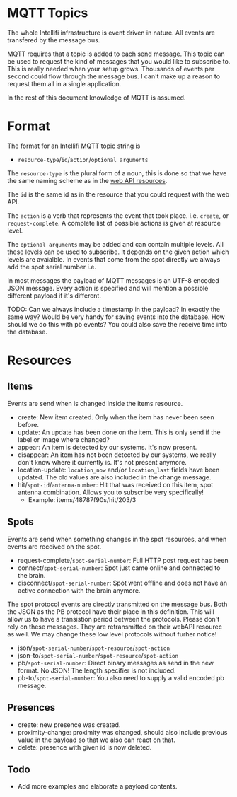MQTT Topics
===========

The whole Intellifi infrastructure is event driven in nature. All events are transfered by the message bus.

MQTT requires that a topic is added to each send message. This topic can be used to request the kind of messages that you would like to subscribe to. This is really needed when your setup grows. Thousands of events per second could flow through the message bus. I can't make up a reason to request them all in a single application.

In the rest of this document knowledge of MQTT is assumed.

Format
======

The format for an Intellifi MQTT topic string is 

* `resource-type`/`id`/`action`/`optional arguments`

The `resource-type` is the plural form of a noun, this is done so that we have the same naming scheme as in the [web API resources](https://github.com/intellifi-nl/doc-webapi#resources).

The `id` is the same id as in the resource that you could request with the web API.

The `action` is a verb that represents the event that took place. i.e. `create`, or `request-complete`. A complete list of possible actions is given at resource level. 

The `optional arguments` may be added and can contain multiple levels. All these levels can be used to subscribe. It depends on the given action which levels are avaialble. In events that come from the spot directly we always add the spot serial number i.e.

In most messages the payload of MQTT messages is an UTF-8 encoded JSON message. Every action is specified and will mention a possible different payload if it's different.

TODO: Can we always include a timestamp in the payload? In exactly the same way? Would be very handy for saving events into the database. How should we do this with pb events? You could also save the receive time into the database.

Resources
=========

Items
-----

Events are send when is changed inside the items resource.

* create: New item created. Only when the item has never been seen before.
* update: An update has been done on the item. This is only send if the label or image where changed?
* appear: An item is detected by our systems. It's now present.
* disappear: An item has not been detected by our systems, we really don't know where it currently is. It's not present anymore.
* location-update: `location_now` and/or `location_last` fields have been updated. The old values are also included in the change message.
* hit/`spot-id`/`antenna-number`: Hit that was received on this item, spot antenna combination. Allows you to subscribe very specifically!
  * Example: items/48787f90s/hit/203/3

Spots
-----

Events are send when something changes in the spot resources, and when events are received on the spot.

* request-complete/`spot-serial-number`: Full HTTP post request has been 
* connect/`spot-serial-number`: Spot just came online and connected to the brain.
* disconnect/`spot-serial-number`: Spot went offline and does not have an active connection with the brain anymore.

The spot protocol events are directly transmitted on the message bus. Both the JSON as the PB protocol have their place in this definition. This will allow us to have a transistion period between the protocols. Please don't rely on these messages. They are retransmitted on their webAPI resourec as well. We may change these low level protocols without furher notice!
* json/`spot-serial-number`/`spot-resource`/`spot-action`
* json-to/`spot-serial-number`/`spot-resource`/`spot-action`
* pb/`spot-serial-number`: Direct binary messages as send in the new format. No JSON! The length specifier is not included. 
* pb-to/`spot-serial-number`: You also need to supply a valid encoded pb message.

Presences
---------

* create: new presence was created.
* proximity-change: proximity was changed, should also include previous value in the payload so that we also can react on that.
* delete: presence with given id is now deleted.

Todo
----

* Add more examples and elaborate a payload contents.
